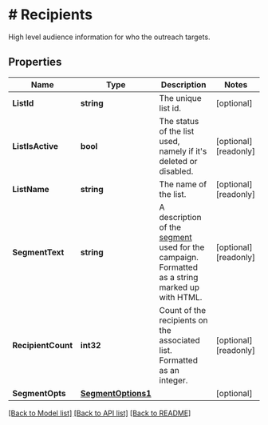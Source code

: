 # # Recipients
High level audience information for who the outreach targets.

## Properties 


Name | Type | Description | Notes
------------ | ------------- | ------------- | -------------
**ListId**| **string** | The unique list id.  | [optional]
**ListIsActive**| **bool** | The status of the list used, namely if it&#39;s deleted or disabled.  | [optional] [readonly]
**ListName**| **string** | The name of the list.  | [optional] [readonly]
**SegmentText**| **string** | A description of the [segment](https://mailchimp.com/help/save-and-manage-segments/) used for the campaign. Formatted as a string marked up with HTML.  | [optional] [readonly]
**RecipientCount**| **int32** | Count of the recipients on the associated list. Formatted as an integer.  | [optional] [readonly]
**SegmentOpts**| [**SegmentOptions1**](SegmentOptions1.md) |   | [optional]


[[Back to Model list]](../../README.md#models) [[Back to API list]](../../README.md#endpoints) [[Back to README]](../../README.md)

